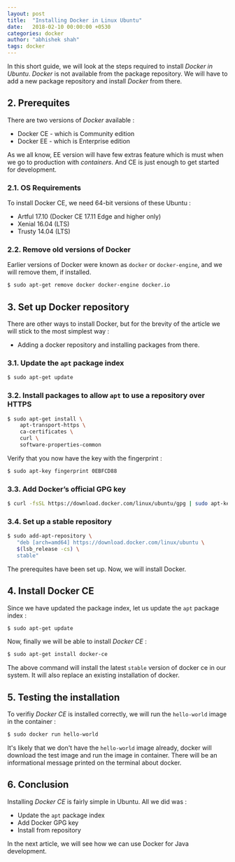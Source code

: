 ```yaml
---
layout: post
title:  "Installing Docker in Linux Ubuntu"
date:   2018-02-10 00:00:00 +0530
categories: docker
author: "abhishek shah"
tags: docker
---
```


In this short guide, we will look at the steps required to install *Docker in Ubuntu*. *Docker* is not available from the package repository. We will have to add a new package repository and install *Docker* from there.

## 2. Prerequites

There are two versions of *Docker* available :

* Docker CE - which is Community edition
* Docker EE - which is Enterprise edition

As we all know, EE version will have few extras feature which is must when we go to production with *containers*. And CE is just enough to get started for development.

### 2.1. OS Requirements

To install Docker CE, we need 64-bit versions of these Ubuntu :

* Artful 17.10 (Docker CE 17.11 Edge and higher only)
* Xenial 16.04 (LTS)
* Trusty 14.04 (LTS)

### 2.2. Remove old versions of Docker

Earlier versions of Docker were known as `docker` or `docker-engine`, and we will remove them, if installed.

```bash
$ sudo apt-get remove docker docker-engine docker.io
```

## 3. Set up Docker repository

There are other ways to install Docker, but for the brevity of the article we will stick to the most simplest way :

* Adding a docker repository and installing packages from there.

### 3.1. Update the `apt` package index

```bash
$ sudo apt-get update
```

### 3.2. Install packages to allow `apt` to use a repository over HTTPS

```bash
$ sudo apt-get install \
    apt-transport-https \
    ca-certificates \
    curl \
    software-properties-common
```

Verify that you now have the key with the fingerprint :

```bash
$ sudo apt-key fingerprint 0EBFCD88
```

### 3.3. Add Docker’s official GPG key

```bash
$ curl -fsSL https://download.docker.com/linux/ubuntu/gpg | sudo apt-key add -
```

### 3.4. Set up a stable repository

```bash
$ sudo add-apt-repository \
   "deb [arch=amd64] https://download.docker.com/linux/ubuntu \
   $(lsb_release -cs) \
   stable"
```

 The prerequites have been set up. Now, we will install Docker.

## 4. Install Docker CE

Since we have updated the package index, let us update the `apt` package index :

```bash
$ sudo apt-get update
```

Now, finally we will be able to install *Docker CE* :

```bash
$ sudo apt-get install docker-ce
```

The above command will install the latest `stable` version of docker ce in our system. It will also replace an existing installation of docker.

## 5. Testing the installation

To verifiy *Docker CE* is installed correctly, we will run the `hello-world` image in the container :

```bash
$ sudo docker run hello-world
```

It's likely that we don't have the `hello-world` image already, docker will download the test image and run the image in container.
There will be an informational message printed on the terminal about docker.

## 6. Conclusion

Installing *Docker CE* is fairly simple in Ubuntu. All we did was :

* Update the `apt` package index
* Add Docker GPG key
* Install from repository

In the next article, we will see how we can use Docker for Java development.
